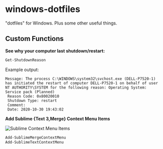 # windows-dotfiles

"dotfiles" for Windows. Plus some other useful things.

## Custom Functions

**See why your computer last shutdown/restart:**

```powershell
Get-ShutdownReason
```

Example output:
```
Message: The process C:\WINDOWS\system32\svchost.exe (DELL-P7520-1) has initiated the restart of computer DELL-P7520-1 on behalf of user NT AUTHORITY\SYSTEM for the following reason: Operating System: Service pack (Planned)
 Reason Code: 0x80020010
 Shutdown Type: restart
 Comment:
 Date: 2020-10-30 19:43:02
```

**Add Sublime {Text 3,Merge} Context Menu Items**

![Sublime Context Menu Items](https://drop.jrgnsn.net/zJEY.png)

```powershell
Add-SublimeMergeContextMenu
Add-SublimeTextContextMenu
```